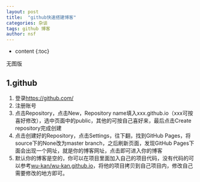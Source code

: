 ```yaml
---
layout: post
title:  "github快速搭建博客"
categories: 杂谈
tags: github 博客
author: nsf
---
```


* content
{:toc}

无图版

## 1.github

1. 登录<https://github.com/>
2. 注册账号
3. 点击Repository，点击New，Repository name填入xxx.github.io（xxx可按喜好修改），选中页面中的public，其他的可按自己喜好来，最后点击Create repository完成创建
4. 点击创建好的Repository，点击Settings，往下翻，找到GitHub Pages，将source下的None改为master branch，之后刷新页面，发现GitHub Pages下面会出现一个网址，就是你的博客网址，点击即可进入你的博客
5. 默认你的博客是空的，你可以在项目里面加入自己的项目代码，没有代码的可以参考[wu-kan/wu-kan.github.io](https://github.com/wu-kan/wu-kan.github.io/fork)，将他的项目拷贝到自己项目内，修改自己需要修改的地方即可。


